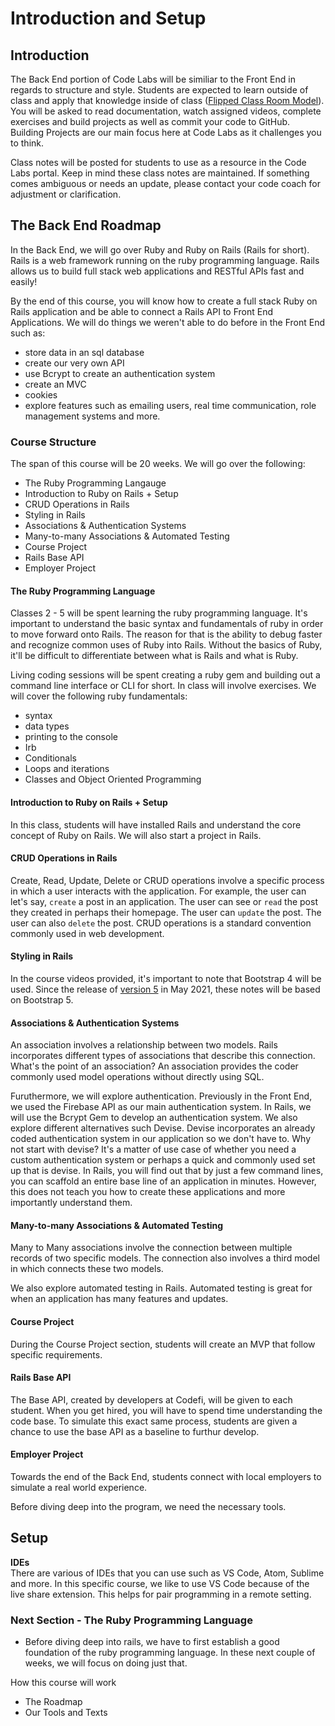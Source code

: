 # Introduction and Setup

## Introduction 
The Back End portion of Code Labs will be similiar to the Front End in regards to structure and style. Students are expected to learn outside of class and apply that knowledge inside of class ([Flipped Class Room Model](https://omerad.msu.edu/teaching/teaching-skills-strategies/27-teaching/162-what-why-and-how-to-implement-a-flipped-classroom-model)). You will be asked to read documentation, watch assigned videos, complete exercises and build projects as well as commit your code to GitHub. Building Projects are our main focus here at Code Labs as it challenges you to think.  

Class notes will be posted for students to use as a resource in the Code Labs portal. Keep in mind these class notes are maintained. If something comes ambiguous or needs an update, please contact your code coach for adjustment or clarification. 

## The Back End Roadmap

In the Back End, we will go over Ruby and Ruby on Rails (Rails for short). Rails is a web framework running on the ruby programming language. Rails allows us to build full stack web applications and RESTful APIs fast and easily!  

By the end of this course, you will know how to create a full stack Ruby on Rails application and be able to connect a Rails API to Front End Applications. We will do things we weren't able to do before in the Front End such as: 
- store data in an sql database 
- create our very own API 
- use Bcrypt to create an authentication system 
- create an MVC 
- cookies
- explore features such as emailing users, real time communication, role management systems and more. 

### Course Structure 
The span of this course will be 20 weeks. We will go over the following: 
- The Ruby Programming Langauge
- Introduction to Ruby on Rails + Setup
- CRUD Operations in Rails
- Styling in Rails
- Associations & Authentication Systems
- Many-to-many Associations & Automated Testing
- Course Project
- Rails Base API
- Employer Project 

#### The Ruby Programming Language
Classes 2 - 5 will be spent learning the ruby programming language. It's important to understand the basic syntax and fundamentals of ruby in order to move forward onto Rails. The reason for that is the ability to debug faster and recognize common uses of Ruby into Rails. Without the basics of Ruby, it'll be difficult to differentiate between what is Rails and what is Ruby. 

Living coding sessions will be spent creating a ruby gem and building out a command line interface or CLI for short. In class will involve exercises. We will cover the following ruby fundamentals:
- syntax 
- data types
- printing to the console
- Irb
- Conditionals
- Loops and iterations
- Classes and Object Oriented Programming 

#### Introduction to Ruby on Rails + Setup
In this class, students will have installed Rails and understand the core concept of Ruby on Rails. We will also start a project in Rails.

#### CRUD Operations in Rails 
Create, Read, Update, Delete or CRUD operations involve a specific process in which a user interacts with the application. For example, the user can let's say, `create` a post in an application. The user can see or `read` the post they created in perhaps their homepage. The user can `update` the post. The user can also `delete` the post. CRUD operations is a standard convention commonly used in web development. 

#### Styling in Rails
In the course videos provided, it's important to note that Bootstrap 4 will be used. Since the release of [version 5](https://getbootstrap.com/docs/5.0/getting-started/introduction/) in May 2021, these notes will be based on Bootstrap 5.

#### Associations & Authentication Systems
An association involves a relationship between two models. Rails incorporates different types of associations that describe this connection. What's the point of an association? An association provides the coder commonly used model operations without directly using SQL. 

Furuthermore, we will explore authentication. Previously in the Front End, we used the Firebase API as our main authentication system. In Rails, we will use the Bcrypt Gem to develop an authentication system. We also explore different alternatives such Devise. Devise incorporates an already coded authentication system in our application so we don't have to. Why not start with devise? It's a matter of use case of whether you need a custom authentication system or perhaps a quick and commonly used set up that is devise. In Rails, you will find out that by just a few command lines, you can scaffold an entire base line of an application in minutes. However, this does not teach you how to create these applications and more importantly understand them. 

####  Many-to-many Associations & Automated Testing
Many to Many associations involve the connection between multiple records of two specific models. The connection also involves a third model in which connects these two models. 

We also explore automated testing in Rails. Automated testing is great for when an application has many features and updates.


#### Course Project
During the Course Project section, students will create an MVP that follow specific requirements. 

#### Rails Base API
The Base API, created by developers at Codefi, will be given to each student. When you get hired, you will have to spend time understanding the code base. To simulate this exact same process, students are given a chance to use the base API as a baseline to furthur develop.


#### Employer Project
Towards the end of the Back End, students connect with local employers to simulate a real world experience.


Before diving deep into the program, we need the necessary tools.

## Setup

**IDEs**<br>
There are various of IDEs that you can use such as VS Code, Atom, Sublime and more. In this specific course, we like to use VS Code because of the live share extension. This helps for pair programming in a remote setting.


### Next Section - The Ruby Programming Language
- Before diving deep into rails, we have to first establish a good foundation of the ruby programming language. In these next couple of weeks, we will focus on doing just that.


How this course will work
  - The Roadmap 
  - Our Tools and Texts

